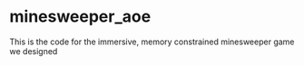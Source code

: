 # minesweeper_aoe
This is the code for the immersive, memory constrained minesweeper game we designed
